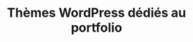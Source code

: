 ---
layout: ressources-themes-wp_index
title: Thèmes WordPress dédiés au portfolio
tags: ressources-themes-wp-portfolio
permalink: /ressources/themes-wordpress/portfolio/
intro: Adding sketching to the design process is a great way to amplify software and hardware tools. Sketching provides a unique space that can help you think differently, generate a variety of ideas quickly, explore alternatives with less risk, and encourage constructive discussions with colleagues and clients.
bgimgheader: false
text-twtr: Thèmes wp image
current_nav: ressources-plugins-wp-image
---